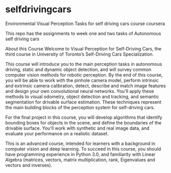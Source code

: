 # selfdrivingcars
Environmental Visual Perception Tasks for self driving cars course coursera


This repo has the assignments to week one and two tasks of Autonomous self driving cars

About this Course
Welcome to Visual Perception for Self-Driving Cars, the third course in University of Toronto’s Self-Driving Cars Specialization.

This course will introduce you to the main perception tasks in autonomous driving, static and dynamic object detection, and will survey common computer vision methods for robotic perception.  By the end of this course, you will be able to work with the pinhole camera model, perform intrinsic and extrinsic camera calibration, detect, describe and match image features and design your own convolutional neural networks.  You'll apply these methods to visual odometry, object detection and tracking, and semantic segmentation for drivable surface estimation. These techniques represent the main building blocks of the perception system for self-driving cars.

For the final project in this course, you will develop algorithms that identify bounding boxes for objects in the scene, and define the boundaries of the drivable surface.  You'll work with synthetic and real image data, and evaluate your performance on a realistic dataset.

This is an advanced course, intended for learners with a background in computer vision and deep learning. To succeed in this course, you should have programming experience in Python 3.0, and familiarity with Linear Algebra (matrices, vectors, matrix multiplication, rank, Eigenvalues and vectors and inverses).
